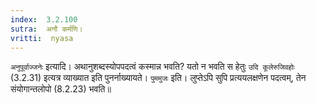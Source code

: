 ```yaml
---
index:  3.2.100
sutra:  अनौ कर्मणि।
vritti:  nyasa
---
```


`अनुपूर्वाज्जनेः` इत्यादि। अथानुशब्दस्योपपदत्वं कस्मान्न भवति? यतो न भवति स हेतुः `उदि कूलेरुजिवहोः` (3.2.31) इत्यत्र व्याख्यात इति पुनर्नाख्यायते। `पुममुजः` इति। लुप्तेऽपि सुपि प्रत्ययलक्षणेन पदत्वम्, तेन संयोगान्तलोपो (8.2.23) भवति॥
